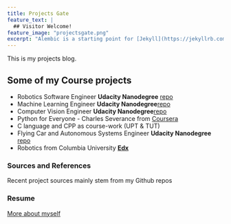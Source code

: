 ```yaml
---
title: Projects Gate
feature_text: |
  ## Visitor Welcome!
feature_image: "projectsgate.png"
excerpt: "Alembic is a starting point for [Jekyll](https://jekyllrb.com/) projects."
---
```


This is my projects blog.

## Some of my Course projects

- Robotics Software Engineer **Udacity Nanodegree** [repo](https://github.com/USinani/UdacityND-Robotics_Software_Engineering)
- Machine Learning Engineer **Udacity Nanodegree**[repo](https://github.com/USinani/Machine_Learning_EngineerND)
- Computer Vision Engineer **Udacity Nanodegree**[repo](https://github.com/USinani/Computer_VisionND) 
- Python for Everyone - Charles Severance from [Coursera](https://coursera.com/)
- C language and CPP as course-work (UPT & TUT)
- Flying Car and Autonomous Systems Engineer **Udacity Nanodegree** [repo](https://github.com/USinani/Flying-Car-and-Autonomous-Flight-Engineer-ND)
- Robotics from Columbia University **[Edx](https://learning.edx.org/course/course-v1:ColumbiaX+CSMM.103x+1T2021/home)**

### Sources and References

Recent project sources mainly stem from my Github repos

### Resume

[More about myself](https://uljansinani.com)